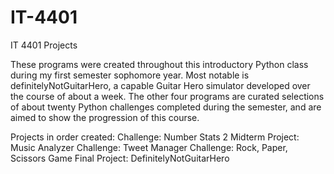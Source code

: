 # IT-4401
IT 4401 Projects 

These programs were created throughout this introductory Python class during my first semester sophomore year. Most notable is definitelyNotGuitarHero, a capable Guitar Hero simulator developed over the course of about a week. The other four programs are curated selections of about twenty Python challenges completed during the semester, and are aimed to show the progression of this course.

Projects in order created:
Challenge: Number Stats 2
Midterm Project: Music Analyzer
Challenge: Tweet Manager
Challenge: Rock, Paper, Scissors Game
Final Project: DefinitelyNotGuitarHero

